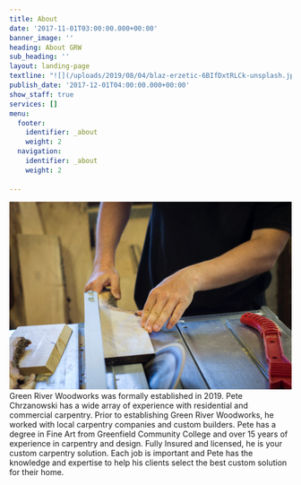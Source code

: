 ```yaml
---
title: About
date: '2017-11-01T03:00:00.000+00:00'
banner_image: ''
heading: About GRW
sub_heading: ''
layout: landing-page
textline: "![](/uploads/2019/08/04/blaz-erzetic-6BIfDxtRLCk-unsplash.jpg)"
publish_date: '2017-12-01T04:00:00.000+00:00'
show_staff: true
services: []
menu:
  footer:
    identifier: _about
    weight: 2
  navigation:
    identifier: _about
    weight: 2

---
```

![](/uploads/2019/08/04/blaz-erzetic-6BIfDxtRLCk-unsplash.jpg)Green River Woodworks was formally established in 2019. Pete Chrzanowski has a wide array of experience with residential and commercial carpentry. Prior to establishing Green River Woodworks, he worked with local carpentry companies and custom builders. Pete has a degree in Fine Art from Greenfield Community College and over 15 years of experience in carpentry and design. Fully Insured and licensed, he is your custom carpentry solution. Each job is important and Pete has the knowledge and expertise to help his clients select the best custom solution for their home.